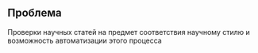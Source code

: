 ﻿## Проблема

Проверки научных статей на предмет соответствия научному стилю и возможность автоматизации этого процесса